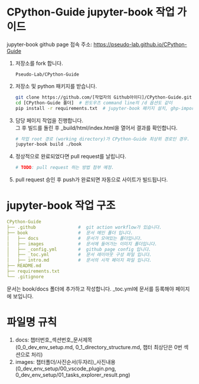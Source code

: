 # CPython-Guide jupyter-book 작업 가이드

jupyter-book github page 접속 주소: https://pseudo-lab.github.io/CPython-Guide

1. 저장소를 fork 합니다.

   ```
   Pseudo-Lab/CPython-Guide
   ```

2. 저장소 및 python 패키지를 받습니다.

   ```bash
   git clone https://github.com/[작업자의 Github아이디]/CPython-Guide.git
   cd [CPython-Guide 폴더]  # 윈도우즈 command line의 /d 옵션도 같이
   pip install -r requirements.txt  # jupyter-book 패키지 설치, ghp-import는 꼭 설치안해도됨. (git action용)
   ```

3. 담당 페이지 작업을 진행합니다.  
그 후 빌드를 돌린 후 _build/html/index.html을 열어서 결과를 확인합니다.

   ```bash
   # 작업 root 경로 (working directory)가 CPython-Guide 최상위 경로인 경우.
   jupyter-book build ./book
   ```

4. 정상적으로 완료되었다면 pull request를 날립니다.

   ```bash
   # TODO: pull request 하는 방법 첨부 예정.
   ```

5. pull request 승인 후 push가 완료되면 자동으로 사이트가 빌드됩니다.



# jupyter-book 작업 구조
```yaml
CPython-Guide
├── .github                #  git action workflow가 있습니다.
├── book                   #  문서 메인 폴더 입니다.
│   ├── docs               #  문서가 모여있는 폴더입니다.
│   ├── images             #  문서에 들어가는 이미지 폴더입니다.
│   ├── _config.yml        #  github page config 입니다.
│   ├── _toc.yml           #  문서 레이아웃 구성 파일 입니다.
│   ├── intro.md           #  문서의 시작 페이지 파일 입니다.
├── README.md
├── requirements.txt
└── .gitignore
```
문서는 book/docs 폴더에 추가하고 작성합니다.
_toc.yml에 문서를 등록해야 페이지에 보입니다.

# 파일명 규칙
1. docs: 챕터번호_섹션번호_문서제목  
   (0_0_dev_env_setup.md, 0_1_directory_structure.md, 챕터 최상단은 0번 섹션으로 처리)
2. images: 챕터폴더/사진순서(두자리)_사진내용  
   (0_dev_env_setup/00_vscode_plugin.png, 0_dev_env_setup/01_tasks_explorer_result.png)

